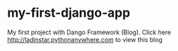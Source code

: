 # my-first-django-app
My first project with Dango Framework (Blog). Click here http://ladinstar.pythonanywhere.com to view this blog

